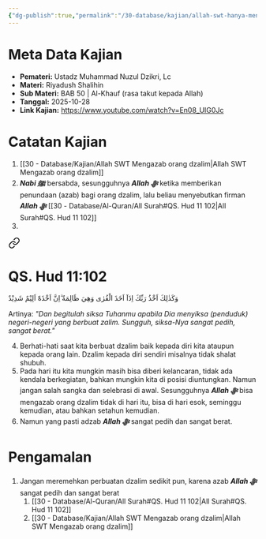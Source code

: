 ```yaml
---
{"dg-publish":true,"permalink":"/30-database/kajian/allah-swt-hanya-menunda-tidak-lupa/","tags":["kajian"]}
---
```





# Meta Data Kajian 
<div><ul class="dataview list-view-ul"><li><span><strong>Pemateri:</strong> Ustadz Muhammad Nuzul Dzikri, Lc</span></li><li><span><strong>Materi:</strong> Riyadush Shalihin</span></li><li><span><strong>Sub Materi:</strong> BAB 50 | Al-Khauf (rasa takut kepada Allah)</span></li><li><span><strong>Tanggal:</strong> 2025-10-28</span></li><li><span><strong>Link Kajian:</strong> <a rel="noopener nofollow" class="external-link" href="https://www.youtube.com/watch?v=En08_UIG0Jc" target="_blank">https://www.youtube.com/watch?v=En08_UIG0Jc</a></span></li></ul></div>

# Catatan Kajian
1. [[30 - Database/Kajian/Allah SWT Mengazab orang dzalim\|Allah SWT Mengazab orang dzalim]]
2. ***Nabi ﷺ*** bersabda, sesungguhnya ***Allah ﷻ*** ketika memberikan penundaan (azab) bagi orang dzalim, lalu beliau menyebutkan firman ***Allah ﷻ*** [[30 - Database/Al-Quran/All Surah#QS. Hud 11 102\|All Surah#QS. Hud 11 102]]
3. 
<div class="transclusion internal-embed is-loaded"><a class="markdown-embed-link" href="/30-database/al-quran/all-surah/#qs-hud-11-102" aria-label="Open link"><svg xmlns="http://www.w3.org/2000/svg" width="24" height="24" viewBox="0 0 24 24" fill="none" stroke="currentColor" stroke-width="2" stroke-linecap="round" stroke-linejoin="round" class="svg-icon lucide-link"><path d="M10 13a5 5 0 0 0 7.54.54l3-3a5 5 0 0 0-7.07-7.07l-1.72 1.71"></path><path d="M14 11a5 5 0 0 0-7.54-.54l-3 3a5 5 0 0 0 7.07 7.07l1.71-1.71"></path></svg></a><div class="markdown-embed">



# QS. Hud 11:102
وَكَذٰلِكَ اَخْذُ رَبِّكَ اِذَآ اَخَذَ الْقُرٰى وَهِيَ ظَالِمَةٌ  ۗاِنَّ اَخْذَهٗٓ اَلِيْمٌ شَدِيْدٌ

Artinya: *"Dan begitulah siksa Tuhanmu apabila Dia menyiksa (penduduk) negeri-negeri yang berbuat zalim. Sungguh, siksa-Nya sangat pedih, sangat berat."*



</div></div>

4. Berhati-hati saat kita berbuat dzalim baik kepada diri kita ataupun kepada orang lain. Dzalim kepada diri sendiri misalnya tidak shalat shubuh.
5. Pada hari itu kita mungkin masih bisa diberi kelancaran, tidak ada kendala berkegiatan, bahkan mungkin kita di posisi diuntungkan. Namun jangan salah sangka dan selebrasi di awal. Sesungguhnya ***Allah ﷻ*** bisa mengazab orang dzalim tidak di hari itu, bisa di hari esok, seminggu kemudian, atau bahkan setahun kemudian. 
6. Namun yang pasti adzab ***Allah ﷻ*** sangat pedih dan sangat berat.

# Pengamalan
1. Jangan meremehkan perbuatan dzalim sedikit pun, karena azab ***Allah ﷻ*** sangat pedih dan sangat berat 
	1. [[30 - Database/Al-Quran/All Surah#QS. Hud 11 102\|All Surah#QS. Hud 11 102]]
	2. [[30 - Database/Kajian/Allah SWT Mengazab orang dzalim\|Allah SWT Mengazab orang dzalim]]
 
 